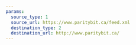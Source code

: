 ```yaml
---
params:
  source_type: 1
  source_url: https://www.paritybit.ca/feed.xml
  destination_type: 2
  destination_url: http://www.paritybit.ca/
---
```

